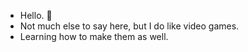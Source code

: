 - Hello. 👋
- Not much else to say here, but I do like video games.
- Learning how to make them as well.

<!---
n3wbConscript/n3wbConscript is a ✨ special ✨ repository because its `README.md` (this file) appears on your GitHub profile.
You can click the Preview link to take a look at your changes.
--->
